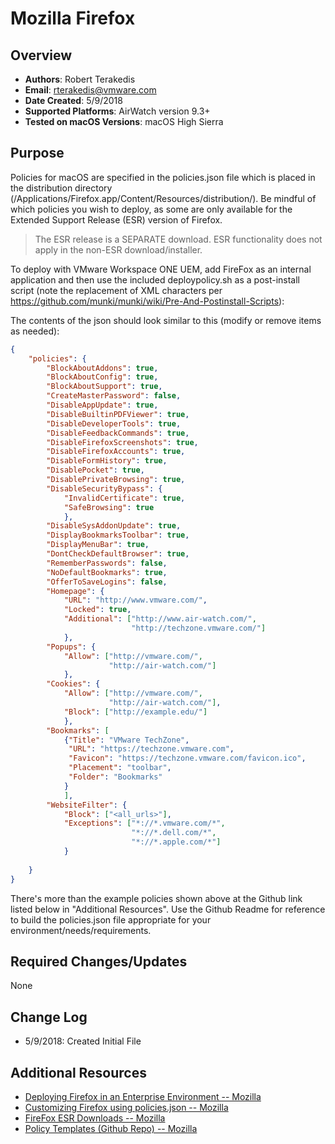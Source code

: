 # Mozilla Firefox #

## Overview
- **Authors**: Robert Terakedis
- **Email**: rterakedis@vmware.com
- **Date Created**: 5/9/2018
- **Supported Platforms**: AirWatch version 9.3+
- **Tested on macOS Versions**: macOS High Sierra

## Purpose
Policies for macOS are specified in the policies.json file which is placed in the distribution directory (/Applications/Firefox.app/Content/Resources/distribution/).  Be mindful of which policies you wish to deploy, as some are only available for the Extended Support Release (ESR) version of Firefox.

> The ESR release is a SEPARATE download.  ESR functionality does not apply in the non-ESR download/installer.

To deploy with VMware Workspace ONE UEM, add FireFox as an internal application and then use the included deploypolicy.sh as a post-install script (note the replacement of XML characters per https://github.com/munki/munki/wiki/Pre-And-Postinstall-Scripts): 

The contents of the json should look similar to this (modify or remove items as needed):

```json
{
    "policies": {
        "BlockAboutAddons": true,
        "BlockAboutConfig": true,
        "BlockAboutSupport": true,
        "CreateMasterPassword": false,
        "DisableAppUpdate": true,
        "DisableBuiltinPDFViewer": true,
        "DisableDeveloperTools": true,
        "DisableFeedbackCommands": true,
        "DisableFirefoxScreenshots": true,
        "DisableFirefoxAccounts": true,
        "DisableFormHistory": true,
        "DisablePocket": true,
        "DisablePrivateBrowsing": true,
        "DisableSecurityBypass": {
            "InvalidCertificate": true, 
            "SafeBrowsing": true        
            },
        "DisableSysAddonUpdate": true,
        "DisplayBookmarksToolbar": true,
        "DisplayMenuBar": true,
        "DontCheckDefaultBrowser": true,
        "RememberPasswords": false,
        "NoDefaultBookmarks": true,
        "OfferToSaveLogins": false,
        "Homepage": {
            "URL": "http://www.vmware.com/",
            "Locked": true,
            "Additional": ["http://www.air-watch.com/",
                           "http://techzone.vmware.com/"]
            },
        "Popups": {
            "Allow": ["http://vmware.com/",
                      "http://air-watch.com/"]
            },
        "Cookies": {
            "Allow": ["http://vmware.com/",
                      "http://air-watch.com/"],
            "Block": ["http://example.edu/"]
            },
        "Bookmarks": [
            {"Title": "VMware TechZone",
             "URL": "https://techzone.vmware.com",
             "Favicon": "https://techzone.vmware.com/favicon.ico",
             "Placement": "toolbar",
             "Folder": "Bookmarks"
            }
            ],
        "WebsiteFilter": {
            "Block": ["<all_urls>"],
            "Exceptions": ["*://*.vmware.com/*",
                           "*://*.dell.com/*",
                           "*://*.apple.com/*"]
            }
        
    }
}
```

There's more than the example policies shown above at the Github link listed below in "Additional Resources".   Use the Github Readme for reference to build the policies.json file appropriate for your environment/needs/requirements.


## Required Changes/Updates
None

## Change Log
- 5/9/2018: Created Initial File


## Additional Resources
- [Deploying Firefox in an Enterprise Environment -- Mozilla](https://developer.mozilla.org/en-US/Firefox/Enterprise_deployment)
- [Customizing Firefox using policies.json -- Mozilla](https://support.mozilla.org/en-US/kb/customizing-firefox-using-policiesjson)
- [FireFox ESR Downloads -- Mozilla](https://www.mozilla.org/en-US/firefox/organizations/all/)
- [Policy Templates (Github Repo) -- Mozilla](https://github.com/mozilla/policy-templates/blob/master/README.md)


